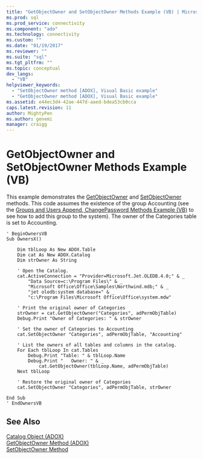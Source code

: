 ```yaml
---
title: "GetObjectOwner and SetObjectOwner Methods Example (VB) | Microsoft Docs"
ms.prod: sql
ms.prod_service: connectivity
ms.component: "ado"
ms.technology: connectivity
ms.custom: ""
ms.date: "01/19/2017"
ms.reviewer: ""
ms.suite: "sql"
ms.tgt_pltfrm: ""
ms.topic: conceptual
dev_langs: 
  - "VB"
helpviewer_keywords: 
  - "SetObjectOwner method [ADOX], Visual Basic example"
  - "GetObjectOwner method [ADOX], Visual Basic example"
ms.assetid: e44ec3d4-42ae-447d-aaed-bdea53cb0cca
caps.latest.revision: 11
author: MightyPen
ms.author: genemi
manager: craigg
---
```

# GetObjectOwner and SetObjectOwner Methods Example (VB)
This example demonstrates the [GetObjectOwner](../../../ado/reference/adox-api/getobjectowner-method-adox.md) and [SetObjectOwner](../../../ado/reference/adox-api/setobjectowner-method.md) methods. This code assumes the existence of the group Accounting (see the [Groups and Users Append, ChangePassword Methods Example (VB)](../../../ado/reference/adox-api/groups-and-users-append-changepassword-methods-example-vb.md) to see how to add this group to the system). The owner of the Categories table is set to Accounting.  
  
```  
' BeginOwnersVB  
Sub OwnersX()  
  
    Dim tblLoop As New ADOX.Table  
    Dim cat As New ADOX.Catalog  
    Dim strOwner As String  
  
    ' Open the Catalog.  
    cat.ActiveConnection = "Provider=Microsoft.Jet.OLEDB.4.0;" & _  
        "Data Source=c:\Program Files\" & _  
        "Microsoft Office\Office\Samples\Northwind.mdb;" & _  
        "jet oledb:system database=" & _  
        "c:\Program Files\Microsoft Office\Office\system.mdw"  
  
    ' Print the original owner of Categories  
    strOwner = cat.GetObjectOwner("Categories", adPermObjTable)  
    Debug.Print "Owner of Categories: " & strOwner  
  
    ' Set the owner of Categories to Accounting  
    cat.SetObjectOwner "Categories", adPermObjTable, "Accounting"  
  
    ' List the owners of all tables and columns in the catalog.  
    For Each tblLoop In cat.Tables  
        Debug.Print "Table: " & tblLoop.Name  
        Debug.Print "   Owner: " & _  
            cat.GetObjectOwner(tblLoop.Name, adPermObjTable)  
    Next tblLoop  
  
    ' Restore the original owner of Categories  
    cat.SetObjectOwner "Categories", adPermObjTable, strOwner  
  
End Sub  
' EndOwnersVB  
```  
  
## See Also  
 [Catalog Object (ADOX)](../../../ado/reference/adox-api/catalog-object-adox.md)   
 [GetObjectOwner Method (ADOX)](../../../ado/reference/adox-api/getobjectowner-method-adox.md)   
 [SetObjectOwner Method](../../../ado/reference/adox-api/setobjectowner-method.md)
